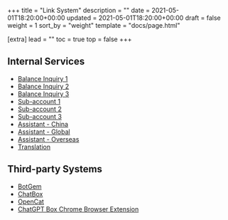+++
title = "Link System"
description = ""
date = 2021-05-01T18:20:00+00:00
updated = 2021-05-01T18:20:00+00:00
draft = false
weight = 1
sort_by = "weight"
template = "docs/page.html"

[extra]
lead = ""
toc = true
top = false
+++

## Internal Services

- [Balance Inquiry 1](https://usage.open-assistant.cn)
- [Balance Inquiry 2](https://usage.proxyxai.com)
- [Balance Inquiry 3](https://usage.proxyxai.cn)
- [Sub-account 1](https://sub.proxyxai.com)
- [Sub-account 2](https://sub.proxyxai.cn)
- [Sub-account 3](https://sub.open-assistant.cn)
- [Assistant - China](https://chat.proxyxai.com)
- [Assistant - Global](https://talk.proxyxai.com)
- [Assistant - Overseas](https://talk-open.vercel.app)
- [Translation](https://tr.proxyxai.com)

## Third-party Systems

- [BotGem](https://botgem.com)
- [ChatBox](https://chatboxai.app)
- [OpenCat](https://opencat.app)
- [ChatGPT Box Chrome Browser Extension](https://chrome.google.com/webstore/detail/chatgptbox/eobbhoofkanlmddnplfhnmkfbnlhpbbo)
